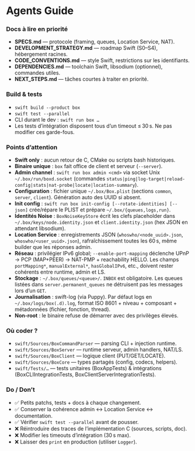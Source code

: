 Agents Guide
============

### Docs à lire en priorité
- **SPECS.md** — protocole (framing, queues, Location Service, NAT).
- **DEVELOPMENT_STRATEGY.md** — roadmap Swift (S0–S4), hébergement racines.
- **CODE_CONVENTIONS.md** — style Swift, restrictions sur les identifiants.
- **DEPENDENCIES.md** — toolchain Swift, libsodium (optionnel), commandes utiles.
- **NEXT_STEPS.md** — tâches courtes à traiter en priorité.

### Build & tests
- `swift build --product box`
- `swift test --parallel`
- CLI durant le dev : `swift run box …`
- Les tests d’intégration disposent tous d’un timeout ≤ 30 s. Ne pas modifier ces garde-fous.

### Points d’attention
- **Swift only** : aucun retour de C, CMake ou scripts bash historiques.
- **Binaire unique** : `box` fait office de client et serveur (`--server`).
- **Admin channel** : `swift run box admin <cmd>` via socket Unix `~/.box/run/boxd.socket` (commandes `status|ping|log-target|reload-config|stats|nat-probe|locate|location-summary`).
- **Configuration** : fichier unique `~/.box/Box.plist` (sections `common`, `server`, `client`). Génération auto des UUID si absent.
- **Init config** : `swift run box init-config [--rotate-identities] [--json]` crée/répare le PLIST et prépare `~/.box/{queues,logs,run}`.
- **Identités Noise** : `BoxNoiseKeyStore` écrit les clefs placeholder dans `~/.box/keys/node.identity.json` et `client.identity.json` (hex JSON en attendant libsodium).
- **Location Service** : enregistrements JSON (`whoswho/<node_uuid>.json`, `whoswho/<user_uuid>.json`), rafraîchissement toutes les 60 s, même builder que les réponses admin.
- **Réseau** : privilégier IPv6 global; `--enable-port-mapping` déclenche UPnP → PCP (MAP+PEER) → NAT-PMP + reachability HELLO. Les champs `portMapping*`, `manualExternal*`, `hasGlobalIPv6`, etc., doivent rester cohérents entre runtime, admin et LS.
- **Stockage** : `~/.box/queues/<queue>/`. `INBOX` est obligatoire. Les queues listées dans `server.permanent_queues` ne détruisent pas les messages lors d’un `GET`.
- **Journalisation** : swift-log (via Puppy). Par défaut logs en `~/.box/logs/box(.d).log`, format ISO 8601 + niveau + composant + métadonnées (fichier, fonction, thread).
- **Non-root** : le binaire refuse de démarrer avec des privilèges élevés.

### Où coder ?
- `swift/Sources/BoxCommandParser` — parsing CLI + injection runtime.
- `swift/Sources/BoxServer` — runtime serveur, admin handlers, NAT/LS.
- `swift/Sources/BoxClient` — logique client (PUT/GET/LOCATE).
- `swift/Sources/BoxCore` — types partagés (config, codecs, helpers).
- `swift/Tests/…` — tests unitaires (BoxAppTests) & intégrations (BoxCLIIntegrationTests, BoxClientServerIntegrationTests).

### Do / Don’t
- ✅ Petits patchs, tests + docs à chaque changement.
- ✅ Conserver la cohérence admin ↔ Location Service ↔ documentation.
- ✅ Vérifier `swift test --parallel` avant de pousser.
- ❌ Réintroduire des traces de l’implémentation C (sources, scripts, doc).
- ❌ Modifier les timeouts d’intégration (30 s max).
- ❌ Laisser des `print` en production (utiliser `Logger`).
